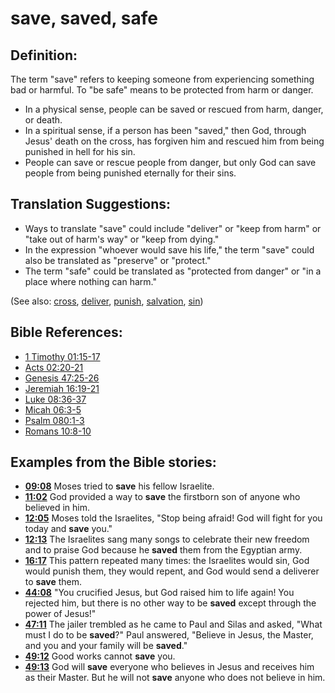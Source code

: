 # save, saved, safe #

## Definition: ##

The term "save" refers to keeping someone from experiencing something bad or harmful. To "be safe" means to be protected from harm or danger.

* In a physical sense, people can be saved or rescued from harm, danger, or death.
* In a spiritual sense, if a person has been "saved," then God, through Jesus' death on the cross, has forgiven him and rescued him from being punished in hell for his sin.
* People can save or rescue people from danger, but only God can save people from being punished eternally for their sins.

## Translation Suggestions: ##

* Ways to translate "save" could include "deliver" or "keep from harm" or "take out of harm's way" or "keep from dying."
* In the expression "whoever would save his life," the term "save" could also be translated as "preserve" or "protect."
* The term "safe" could be translated as "protected from danger" or "in a place where nothing can harm."

(See also: [cross](../kt/cross.md), [deliver](../kt/deliverer.md), [punish](../other/punish.md), [salvation](../kt/salvation.md), [sin](../kt/sin.md))

## Bible References: ##

* [1 Timothy 01:15-17](en/tn/1ti/help/01/15)
* [Acts 02:20-21](en/tn/act/help/02/20)
* [Genesis 47:25-26](en/tn/gen/help/47/25)
* [Jeremiah 16:19-21](en/tn/jer/help/16/19)
* [Luke 08:36-37](en/tn/luk/help/08/36)
* [Micah 06:3-5](en/tn/mic/help/06/03)
* [Psalm 080:1-3](en/tn/psa/help/80/01)
* [Romans 10:8-10](en/tn/rom/help/10/08)

## Examples from the Bible stories: ##

* __[09:08](en/tn/obs/help/09/08)__ Moses tried to __save__  his fellow Israelite.
* __[11:02](en/tn/obs/help/11/02)__ God provided a way to __save__  the firstborn son of anyone who believed in him.
* __[12:05](en/tn/obs/help/12/05)__ Moses told the Israelites, "Stop being afraid! God will fight for you today and __save__  you."
* __[12:13](en/tn/obs/help/12/13)__ The Israelites sang many songs to celebrate their new freedom and to praise God because he __saved__  them from the Egyptian army.
* __[16:17](en/tn/obs/help/16/17)__ This pattern repeated many times: the Israelites would sin, God would punish them, they would repent, and God would send a deliverer to __save__  them.
* __[44:08](en/tn/obs/help/44/08)__ "You crucified Jesus, but God raised him to life again! You rejected him, but there is no other way to be __saved__  except through the power of Jesus!"
* __[47:11](en/tn/obs/help/47/11)__ The jailer trembled as he came to Paul and Silas and asked, "What must I do to be __saved__?" Paul answered, "Believe in Jesus, the Master, and you and your family will be __saved__."
* __[49:12](en/tn/obs/help/49/12)__ Good works cannot __save__  you.
* __[49:13](en/tn/obs/help/49/13)__ God will __save__  everyone who believes in Jesus and receives him as their Master. But he will not __save__  anyone who does not believe in him.